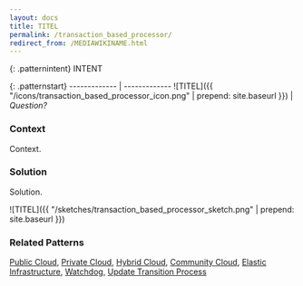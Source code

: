 ```yaml
---
layout: docs
title: TITEL
permalink: /transaction_based_processor/
redirect_from: /MEDIAWIKINAME.html
---
```


{: .patternintent}
INTENT

{: .patternstart}
------------- | -------------
![TITEL]({{ "/icons/transaction_based_processor_icon.png" | prepend: site.baseurl }})  | *Question?*

### Context

Context.

### Solution

Solution.
 
![TITEL]({{ "/sketches/transaction_based_processor_sketch.png" | prepend: site.baseurl }})

### Related Patterns
[Public Cloud](/public_cloud/), [Private Cloud](/private_cloud/), [Hybrid Cloud](/hybrid_cloud/), [Community Cloud](/community_cloud/), [Elastic Infrastructure](/elastic_infrastructure/), [Watchdog](/watchdog/), [Update Transition Process](/update_transition_process/)